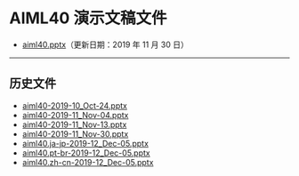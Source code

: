 <!--
This is a machine generated file, and should not be edited, as it will be overwritten with future updates.
-->

# <a name="aiml40-presentation-files"></a>AIML40 演示文稿文件

- [aiml40.pptx](https://globaleventcdn.blob.core.windows.net/assets/aiml/aiml40/zh-CN/aiml40.zh-CN.pptx)（更新日期：2019 年 11 月 30 日）
---
## <a name="historical-files"></a>历史文件
- [aiml40-2019-10_Oct-24.pptx](https://globaleventcdn.blob.core.windows.net/assets/aiml/aiml40/aiml40-2019-10_Oct-24.pptx)
- [aiml40-2019-11_Nov-04.pptx](https://globaleventcdn.blob.core.windows.net/assets/aiml/aiml40/aiml40-2019-11_Nov-04.pptx)
- [aiml40-2019-11_Nov-13.pptx](https://globaleventcdn.blob.core.windows.net/assets/aiml/aiml40/aiml40-2019-11_Nov-13.pptx)
- [aiml40-2019-11_Nov-30.pptx](https://globaleventcdn.blob.core.windows.net/assets/aiml/aiml40/aiml40-2019-11_Nov-30.pptx)
- [aiml40.ja-jp-2019-12_Dec-05.pptx](https://globaleventcdn.blob.core.windows.net/assets/aiml/aiml40/aiml40.ja-jp-2019-12_Dec-05.pptx)
- [aiml40.pt-br-2019-12_Dec-05.pptx](https://globaleventcdn.blob.core.windows.net/assets/aiml/aiml40/aiml40.pt-br-2019-12_Dec-05.pptx)
- [aiml40.zh-cn-2019-12_Dec-05.pptx](https://globaleventcdn.blob.core.windows.net/assets/aiml/aiml40/aiml40.zh-cn-2019-12_Dec-05.pptx)


